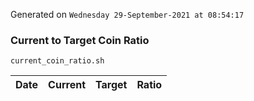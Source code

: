 Generated on `Wednesday 29-September-2021 at 08:54:17`

### Current to Target Coin Ratio
`current_coin_ratio.sh`

Date|Current|Target|Ratio
---|---|---|---
